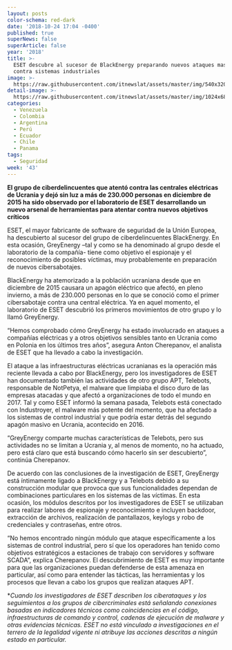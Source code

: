 ```yaml
---
layout: posts
color-schema: red-dark
date: '2018-10-24 17:04 -0400'
published: true
superNews: false
superArticle: false
year: '2018'
title: >-
  ESET descubre al sucesor de BlackEnergy preparando nuevos ataques masivos
  contra sistemas industriales
image: >-
  https://raw.githubusercontent.com/itnewslat/assets/master/img/540x320/Ataque-Hacker-P.jpg
detail-image: >-
  https://raw.githubusercontent.com/itnewslat/assets/master/img/1024x680/Ataque-Hacker-G.jpg
categories:
  - Venezuela
  - Colombia
  - Argentina
  - Perú
  - Ecuador
  - Chile
  - Panama
tags:
  - Seguridad
week: '43'
---
```

**El grupo de ciberdelincuentes que atentó contra las centrales eléctricas de Ucrania y dejó sin luz a más de 230.000 personas en diciembre de 2015 ha sido observado por el laboratorio de ESET desarrollando un nuevo arsenal de herramientas para atentar contra nuevos objetivos críticos**

ESET, el mayor fabricante de software de seguridad de la Unión Europea, ha descubierto al sucesor del grupo de ciberdelincuentes BlackEnergy. En esta ocasión, GreyEnergy –tal y como se ha denominado al grupo desde el laboratorio de la compañía- tiene como objetivo el espionaje y el reconocimiento de posibles víctimas, muy probablemente en preparación de nuevos cibersabotajes. 

BlackEnergy ha atemorizado a la población ucraniana desde que en diciembre de 2015 causara un apagón eléctrico que afectó, en pleno invierno, a más de 230.000 personas en lo que se conoció como el primer cibersabotaje contra una central eléctrica. Ya en aquel momento, el laboratorio de ESET descubrió los primeros movimientos de otro grupo y lo llamó GreyEnergy. 

“Hemos comprobado cómo GreyEnergy ha estado involucrado en ataques a compañías eléctricas y a otros objetivos sensibles tanto en Ucrania como en Polonia en los últimos tres años”, asegura Anton Cherepanov, el analista de ESET que ha llevado a cabo la investigación.  

El ataque a las infraestructuras eléctricas ucranianas es la operación más reciente llevada a cabo por BlackEnergy, pero los investigadores de ESET han documentado también las actividades de otro grupo APT, Telebots, responsable de NotPetya, el malware que limpiaba el disco duro de las empresas atacadas y que afectó a organizaciones de todo el mundo en 2017. Tal y como ESET informó la semana pasada, Telebots está conectado con Industroyer, el malware más potente del momento, que ha afectado a los sistemas de control industrial y que podría estar detrás del segundo apagón masivo en Ucrania, acontecido en 2016.

“GreyEnergy comparte muchas características de Telebots, pero sus actividades no se limitan a Ucrania y, al menos de momento, no ha actuado, pero está claro que está buscando cómo hacerlo sin ser descubierto”, continúa Cherepanov. 

De acuerdo con las conclusiones de la investigación de ESET, GreyEnergy está íntimamente ligado a BlackEnergy y a Telebots debido a su construcción modular que provoca que sus funcionalidades dependan de combinaciones particulares en los sistemas de las víctimas. En esta ocasión, los módulos descritos por los investigadores de ESET se utilizaban para realizar labores de espionaje y reconocimiento e incluyen backdoor, extracción de archivos, realización de pantallazos, keylogs y robo de credenciales y contraseñas, entre otros.

“No hemos encontrado ningún módulo que ataque específicamente a los sistemas de control industrial, pero sí que los operadores han tenido como objetivos estratégicos a estaciones de trabajo con servidores y software SCADA”, explica Cherepanov. 
El descubrimiento de ESET es muy importante para que las organizaciones puedan defenderse de esta amenaza en particular, así como para entender las tácticas, las herramientas y los procesos que llevan a cabo los grupos que realizan ataques APT. 

*_Cuando los investigadores de ESET describen los ciberataques y los seguimientos a los grupos de cibercriminales está señalando conexiones basadas en indicadores técnicos como coincidencias en el código, infraestructuras de comando y control, cadenas de ejecución de malware y otras evidencias técnicas. ESET no está vinculado a investigaciones en el terrero de la legalidad vigente ni atribuye las acciones descritas a ningún estado en particular._